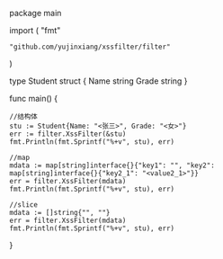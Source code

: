 package main

import (
	"fmt"

	"github.com/yujinxiang/xssfilter/filter"
)

type Student struct {
	Name  string
	Grade string
}

func main() {

	//结构体
	stu := Student{Name: "<张三>", Grade: "<女>"}
	err := filter.XssFilter(&stu)
	fmt.Println(fmt.Sprintf("%+v", stu), err)

	//map
	mdata := map[string]interface{}{"key1": "", "key2": map[string]interface{}{"key2_1": "<value2_1>"}}
	err = filter.XssFilter(mdata)
	fmt.Println(fmt.Sprintf("%+v", stu), err)

	//slice
	mdata := []string{"", ""}
	err = filter.XssFilter(mdata)
	fmt.Println(fmt.Sprintf("%+v", stu), err)

}
